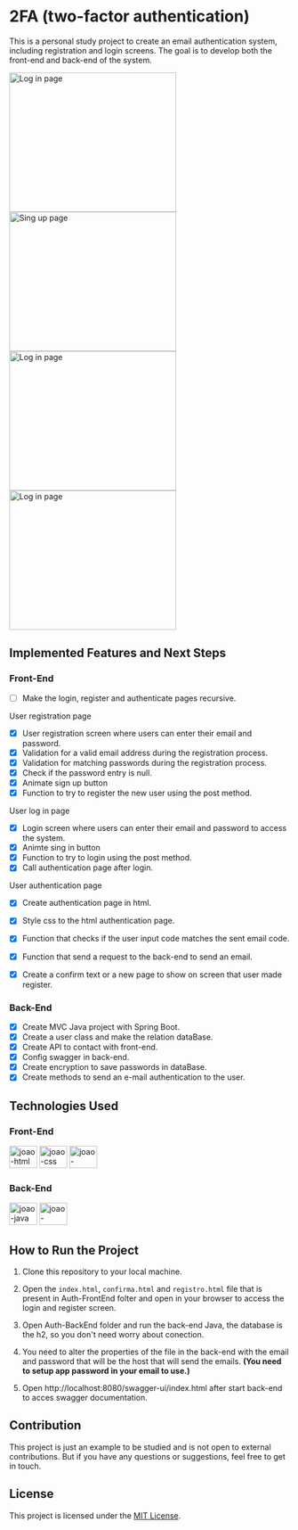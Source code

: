 
  

# 2FA (two-factor authentication)

This is a personal study project to create an email authentication system, including registration and login screens. The goal is to develop both the front-end and back-end of the system.

<div>
  <img  src="https://github.com/Jottinha/2FA-Email-Authentication/assets/69482936/fa70ff1f-5029-4cf3-9f8b-543ea93f0375"  alt="Log in     page"  width="300"  height="250">
  <img  src="https://github.com/Jottinha/2FA-Email-Authentication/assets/69482936/f6ed372d-4d9a-4a1e-ab78-0a4084234a57"  alt="Sing up   page"  width="300"  height="250">
</div>

<div>
  <img  src="https://github.com/Jottinha/2FA-Email-Authentication/assets/69482936/70c82565-4069-41fa-a98a-6c2a5e49984b"  alt="Log in page"  width="300"  height="250">
  <img  src="https://github.com/Jottinha/2FA-Email-Authentication/assets/69482936/cc381e84-4d97-4411-b74a-21aba1b938be"  alt="Log in page"  width="300"  height="250"> 
</div>


## Implemented Features and Next Steps

### Front-End
- [ ] Make the login, register and authenticate pages recursive.

User registration page

- [x] User registration screen where users can enter their email and password.
- [x] Validation for a valid email address during the registration process.
- [x] Validation for matching passwords during the registration process.
- [x] Check if the password entry is null.
- [x] Animate sign up button
- [x] Function to try to register the new user using the post method.

User log in page
- [x] Login screen where users can enter their email and password to access the system.
- [x] Animte sing in button
- [x] Function to try to login using the post method.
- [x] Call authentication page after login.

User authentication page
- [x] Create authentication page in html.
- [x] Style css to the html authentication page.
- [x] Function that checks if the user input code matches the sent email code.
- [x] Function that send a request to the back-end to send an email.
- [x] Create a confirm text or a new page to show on screen that user made register.


### Back-End
- [x] Create MVC Java project with Spring Boot.
- [x] Create a user class and make the relation dataBase.
- [x] Create API to contact with front-end.
- [x] Config swagger in back-end.
- [x] Create encryption to save passwords in dataBase.
- [x] Create methods to send an e-mail authentication to the user.

## Technologies Used

### Front-End
<div>
<img  aling="center"  alt="joao-html"  height="40"  width="50"  src="https://cdn.jsdelivr.net/gh/devicons/devicon/icons/html5/html5-original.svg">
<img  aling="center"  alt="joao-css"  height="40"  width="50"  src="https://cdn.jsdelivr.net/gh/devicons/devicon/icons/css3/css3-original.svg">
<img  aling="center"  alt="joao-javascript"  height="40"  width="50"  src="https://cdn.jsdelivr.net/gh/devicons/devicon/icons/javascript/javascript-original.svg">
</div>

### Back-End

<div>
<img  aling="center"  alt="joao-java"  height="40"  width="50"  src="https://cdn.jsdelivr.net/gh/devicons/devicon/icons/java/java-original.svg">
<img  aling="center"  alt="joao-spring"  height="40"  width="50"  src="https://cdn.jsdelivr.net/gh/devicons/devicon/icons/spring/spring-original.svg">
</div>

## How to Run the Project

1. Clone this repository to your local machine.

2. Open the `index.html`, `confirma.html` and `registro.html` file that is present in Auth-FrontEnd folter and open in your browser to access the login and register screen.

3. Open Auth-BackEnd folder and run the back-end Java, the database is the h2, so you don't need worry about conection.

4. You need to alter the properties of the file in the back-end with the email and password that will be the host that will send the emails. **(You need to setup app password in your email to use.)**

5. Open http://localhost:8080/swagger-ui/index.html after start back-end to acces swagger documentation.

## Contribution

This project is just an example to be studied and is not open to external contributions. But if you have any questions or suggestions, feel free to get in touch.

## License

This project is licensed under the [MIT License](LICENSE).

